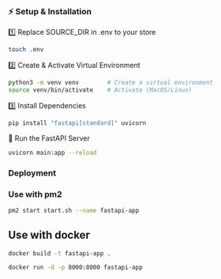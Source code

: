 ### ⚡ Setup & Installation

1️⃣ Replace SOURCE_DIR in .env to your store
```bash
touch .env
```

2️⃣ Create & Activate Virtual Environment

```bash
python3 -m venv venv        # Create a virtual environment
source venv/bin/activate    # Activate (MacOS/Linux)
```

3️⃣ Install Dependencies
```bash
pip install "fastapi[standard]" uvicorn
```

🚀 Run the FastAPI Server
```bash
uvicorn main:app --reload
```

### Deployment
### Use with pm2
```bash
pm2 start start.sh --name fastapi-app
```
## Use with docker
```bash
docker build -t fastapi-app .
```
```bash
docker run -d -p 8000:8000 fastapi-app
```